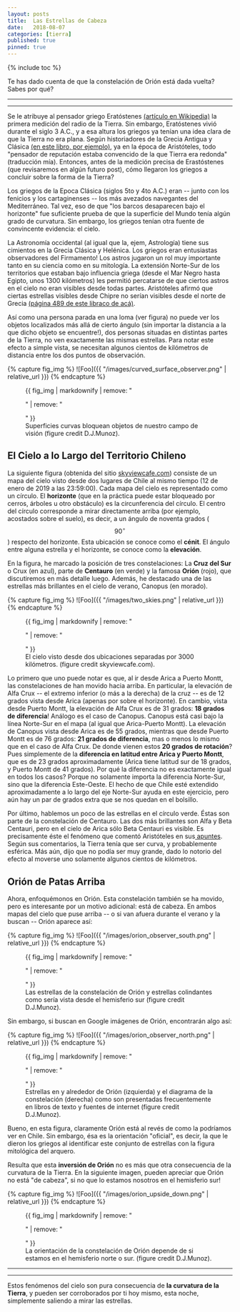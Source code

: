```yaml
---
layout: posts
title:  Las Estrellas de Cabeza
date:   2018-08-07 
categories: [tierra] 
published: true
pinned: true
---
```


{% include toc %}

<script type="text/javascript" async
  src="https://cdn.mathjax.org/mathjax/latest/MathJax.js?config=TeX-MML-AM_CHTML">
</script>

Te has dado cuenta de que la constelación de Orión está dada vuelta? Sabes por qué?  

***
***


Se le atribuye al pensador griego Eratóstenes [(artículo en Wikipedia)](https://es.wikipedia.org/wiki/Eratóstenes) la primera medición del radio de la Tierra. Sin embargo, Eratóstenes vivió durante el siglo 3 A.C., y a esa altura los griegos ya tenían una idea clara de que la Tierra no era plana. Según historiadores de la Grecia Antigua y Clásica [(en este libro, por ejemplo)](https://www.amazon.com/Early-Greek-Astronomy-Aristotle-Aspects/dp/0801493102), ya en la época de Aristóteles, todo "pensador de reputación estaba convencido de la que Tierra era redonda" (traducción mía). Entonces, antes de la medición precisa de Erastóstenes (que revisaremos en algún futuro post), cómo llegaron los griegos a concluir sobre la forma de la Tierra?

Los griegos de la Epoca Clásica (siglos 5to y 4to A.C.) eran -- junto con los fenicios y los cartaginenses -- los más avezados navegantes del Mediterráneo. Tal vez, eso de que "los barcos desaparecen bajo el horizonte" fue suficiente prueba de que la superficie del Mundo tenía algún grado de curvatura. Sin embargo, los griegos tenían otra fuente de convincente evidencia: el cielo.

La Astronomía occidental (al igual que la, ejem, Astrología) tiene sus cimientos en la Grecia Clásica y Helénica. Los griegos eran entusiastas observadores del Firmamento! Los astros jugaron un rol muy importante tanto en su ciencia como en su mitología. La extensión Norte-Sur de los territorios que estaban bajo influencia griega (desde el Mar Negro hasta Egipto, unos 1300 kilómetros) les permitió percatarse de que ciertos astros en el cielo no eran visibles desde todas partes. Aristóteles afirmó que ciertas estrellas visibles desde Chipre no serían visibles desde el norte de Grecia [(página 489 de este libraco de acá)](https://books.google.com/books?id=MLbmAgAAQBAJ&pg=PA489&lpg=PA489&dq=aristotle+Cyprus+%22which+are+not+seen+in+the+northerly+regions%22&source=bl&ots=kkNGn4Emks&sig=v4Z-OAVqtj8_cRokvpRxCxI1f8Q&hl=en&sa=X&ved=2ahUKEwj81bHuntzcAhWSyoUKHdG0DEIQ6AEwAnoECAkQAQ#v=onepage&q=aristotle%20Cyprus%20%22which%20are%20not%20seen%20in%20the%20northerly%20regions%22&f=false).

Así como una persona parada en una loma (ver figura) no puede ver los objetos localizados más allá de cierto ángulo (sin importar la distancia a la que dicho objeto se encuentre!), dos personas situadas en distintas partes de la Tierra, no ven exactamente las mismas estrellas. Para notar este efecto a simple vista, se necesitan algunos cientos de kilómetros de distancia entre los dos puntos de observación.


{% capture fig_img %}
![Foo]({{ "/images/curved_surface_observer.png" | relative_url }})
{% endcapture %}

<figure>
  {{ fig_img | markdownify | remove: "<p>" | remove: "</p>" }}
  <figcaption> Superficies curvas bloquean objetos de nuestro campo de visión (figure credit D.J.Munoz). </figcaption>
</figure>


## El Cielo a lo Largo del Territorio Chileno

La siguiente figura (obtenida del sitio [skyviewcafe.com](http://www.skyviewcafe.com/)) consiste de un mapa del cielo visto desde dos lugares de Chile al mismo tiempo (12 de enero de 2019 a las 23:59:00). Cada mapa del cielo es representado como un círculo. El **horizonte** (que en la práctica puede estar bloqueado por cerros, árboles u otro obstáculo) es la circunferencia del círculo. El centro del círculo corresponde a mirar directamente arriba (por ejemplo, acostados sobre el suelo), es decir, a un ángulo de noventa grados ($$ 90^\circ $$) respecto del horizonte. Esta ubicación se conoce como el **cénit**. El ángulo entre alguna estrella y el horizonte, se conoce como la **elevación**.  

En la figura, he marcado la posición de tres constelaciones: La **Cruz del Sur** o Crux (en azul), parte de **Centauro** (en verde) y la famosa **Orión** (rojo), que discutiremos en más detalle luego. Además, he destacado una de las estrellas más brillantes en el cielo de verano, Canopus (en morado).

 

{% capture fig_img %}
![Foo]({{ "/images/two_skies.png" | relative_url }})
{% endcapture %}

<figure>
  {{ fig_img | markdownify | remove: "<p>" | remove: "</p>" }}
  <figcaption> El cielo visto desde dos ubicaciones separadas por 3000 kilómetros. (figure credit skyviewcafe.com).</figcaption>
</figure>

Lo primero que uno puede notar es que, al ir desde Arica a Puerto Montt, las constelaciones de han movido hacia arriba. En particular, la elevación de Alfa Crux -- el extremo inferior (o más a la derecha) de la cruz -- es de 12 grados vista desde Arica (apenas por sobre el horizonte). En cambio, vista desde Puerto Montt, la elevación de Alfa Crux es de 31 grados: **18 grados de diferencia**! Análogo es el caso de Canopus. Canopus está casi bajo la línea Norte-Sur en el mapa (al igual que Arica-Puerto Montt). La elevación de Canopus vista desde Arica es de 55 grados, mientras que desde Puerto Montt es de 76 grados: **21 grados de diferencia**, mas o menos lo mismo que en el caso de Alfa Crux. De donde vienen estos **20 grados de rotación**? Pues simplemente de la **diferencia en latitud entre Arica y Puerto Montt**, que es de 23 grados aproximadamente (Arica tiene latitud sur de 18 grados, y Puerto Montt de 41 grados). Por qué la diferencia no es exactamente igual en todos los casos? Porque no solamente importa la diferencia Norte-Sur, sino que la diferencia Este-Oeste. El hecho de que Chile esté extendido aproximadamente a lo largo del eje Norte-Sur ayuda en este ejercicio, pero aún hay un par de grados extra que se nos quedan en el bolsillo.

Por último, hablemos un poco de las estrellas en el círculo verde. Éstas son parte de la constelación de Centauro. Las dos más brillantes son Alfa y Beta Centauri, pero en el cielo de Arica sólo Beta Centauri es visible. Es precisamente éste el fenómeno que comentó Aristóteles en sus[ apuntes](https://books.google.com/books?id=MLbmAgAAQBAJ&pg=PA489&lpg=PA489&dq=aristotle+Cyprus+%22which+are+not+seen+in+the+northerly+regions%22&source=bl&ots=kkNGn4Emks&sig=v4Z-OAVqtj8_cRokvpRxCxI1f8Q&hl=en&sa=X&ved=2ahUKEwj81bHuntzcAhWSyoUKHdG0DEIQ6AEwAnoECAkQAQ#v=onepage&q=aristotle%20Cyprus%20%22which%20are%20not%20seen%20in%20the%20northerly%20regions%22&f=false). Según sus comentarios, la Tierra tenía que ser curva, y probablemente esférica. Más aún, dijo que no podía ser muy grande, dado lo notorio del efecto al moverse uno solamente algunos cientos de kilómetros.


 
## Orión de Patas Arriba
 
Ahora, enfoquémonos en Orión. Esta constelación también se ha movido, pero es interesante por un motivo adicional: está de cabeza. En ambos mapas del cielo que puse arriba -- o si van afuera durante el verano y la buscan -- Orión aparece así:

{% capture fig_img %}
![Foo]({{ "/images/orion_observer_south.png" | relative_url }})
{% endcapture %}

<figure>
  {{ fig_img | markdownify | remove: "<p>" | remove: "</p>" }}
  <figcaption> Las estrellas de la constelación de Orión y estrellas colindantes como sería vista desde el hemisferio sur (figure credit D.J.Munoz).</figcaption>
</figure>

Sin embargo, si buscan en Google imágenes de Orión, encontrarán algo así:

{% capture fig_img %}
![Foo]({{ "/images/orion_observer_north.png" | relative_url }})
{% endcapture %}

<figure>
  {{ fig_img | markdownify | remove: "<p>" | remove: "</p>" }}
  <figcaption> Estrellas en y alrededor de Orión (izquierda) y el diagrama de la constelación (derecha) como son presentadas frecuentemente en libros de texto y fuentes de internet (figure credit D.J.Munoz).</figcaption>
</figure>

Bueno, en esta figura, claramente Orión está al revés de como la podríamos ver en Chile. Sin embargo, ésa es la orientación "oficial", es decir, la que le dieron los griegos al identificar este conjunto de estrellas con la figura mitológica del arquero.

Resulta que esta **inversión de Orión** no es más que otra consecuencia de la curvatura de la Tierra.  En la siguiente imagen, pueden apreciar que Orión no está "de cabeza", si no que lo estamos nosotros en el hemisferio sur!

{% capture fig_img %}
![Foo]({{ "/images/orion_upside_down.png" | relative_url }})
{% endcapture %}

<figure>
  {{ fig_img | markdownify | remove: "<p>" | remove: "</p>" }}
  <figcaption> La orientación de la constelación de Orión depende de si estamos en el hemisferio
norte o sur. (figure credit D.J.Munoz).</figcaption>
</figure>

***
***

Estos fenómenos del cielo son pura consecuencia de **la curvatura de la Tierra**, y pueden ser corroborados por ti hoy mismo, esta noche, simplemente saliendo a mirar las estrellas.


